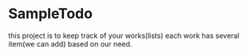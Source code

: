# SampleTodo
this project is to keep track of your works(lists)
each work has several item(we can add) based on our need.
